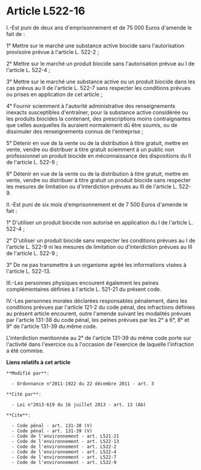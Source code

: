 # Article L522-16

I.-Est puni de deux ans d'emprisonnement et de 75 000 Euros d'amende le fait de : 

1° Mettre sur le marché une substance active biocide sans l'autorisation provisoire prévue à l'article L. 522-2 ; 

2° Mettre sur le marché un produit biocide sans l'autorisation prévue au I de l'article L. 522-4 ; 

3° Mettre sur le marché une substance active ou un produit biocide dans les cas prévus au II de l'article L. 522-7 sans
respecter les conditions prévues ou prises en application de cet article ; 

4° Fournir sciemment à l'autorité administrative des renseignements inexacts susceptibles d'entraîner, pour la substance
active considérée ou les produits biocides la contenant, des prescriptions moins contraignantes que celles auxquelles ils
auraient normalement dû être soumis, ou de dissimuler des renseignements connus de l'entreprise ; 

5° Détenir en vue de la vente ou de la distribution à titre gratuit, mettre en vente, vendre ou distribuer à titre gratuit
sciemment à un public non professionnel un produit biocide en méconnaissance des dispositions du II de l'article L. 522-9 ; 

6° Détenir en vue de la vente ou de la distribution à titre gratuit, mettre en vente, vendre ou distribuer à titre gratuit un
produit biocide sans respecter les mesures de limitation ou d'interdiction prévues au III de l'article L. 522-9. 

II.-Est puni de six mois d'emprisonnement et de 7 500 Euros d'amende le fait : 

1° D'utiliser un produit biocide non autorisé en application du I de l'article L. 522-4 ; 

2° D'utiliser un produit biocide sans respecter les conditions prévues au I de l'article L. 522-9 ni les mesures de
limitation ou d'interdiction prévues au III de l'article L. 522-9 ; 

3° De ne pas transmettre à un organisme agréé les informations visées à l'article L. 522-13. 

III.-Les personnes physiques encourent également les peines complémentaires définies à l'article L. 521-21 du présent code. 

IV.-Les personnes morales déclarées responsables pénalement, dans les conditions prévues par l'article 121-2 du code pénal,
des infractions définies au présent article encourent, outre l'amende suivant les modalités prévues par l'article 131-38 du
code pénal, les peines prévues par les 2° à 6°, 8° et 9° de l'article 131-39 du même code. 

L'interdiction mentionnée au 2° de l'article 131-39 du même code porte sur l'activité dans l'exercice ou à l'occasion de
l'exercice de laquelle l'infraction a été commise.

**Liens relatifs à cet article**

	**Modifié par**:

	  - Ordonnance n°2011-1922 du 22 décembre 2011 - art. 3

	**Cité par**:

	  - Loi n°2013-619 du 16 juillet 2013 - art. 13 (Ab)

	**Cite**:

	  - Code pénal - art. 131-38 (V)
	  - Code pénal - art. 131-39 (V)
	  - Code de l'environnement - art. L521-21
	  - Code de l'environnement - art. L522-13
	  - Code de l'environnement - art. L522-2
	  - Code de l'environnement - art. L522-4
	  - Code de l'environnement - art. L522-7
	  - Code de l'environnement - art. L522-9
